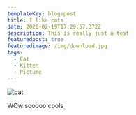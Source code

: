 ```yaml
---
templateKey: blog-post
title: I like cats
date: 2020-02-19T17:29:57.372Z
description: This is really just a test
featuredpost: true
featuredimage: /img/download.jpg
tags:
  - Cat
  - Kitten
  - Picture
---
```

![cat](/img/download.jpg "This is a cat look at it")

WOw sooooo cools
